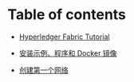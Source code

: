 # Table of contents

* [Hyperledger Fabric Tutorial](README.md)

* [安装示例、程序和 Docker 镜像](install.md)

* [创建第一个网络](first-network.md)